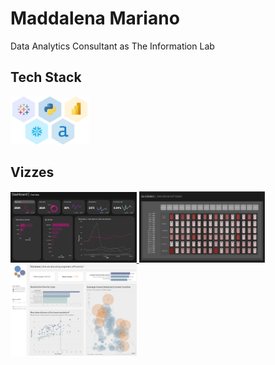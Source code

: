# Maddalena Mariano

Data Analytics Consultant as The Information Lab

## Tech Stack
<a>
  <img src = "Cards/Tech_Stack.png" width="25%">
</a>

## Vizzes
<a href =  https://public.tableau.com/app/profile/m.mariano/viz/TILCommsEngineerAllocationDashboard/Dashboard1>
  <img src = "Cards/GA4_PBI.png" width="40%">
</a>
</a>
<a href =  https://public.tableau.com/app/profile/m.mariano/viz/TILCommsEngineerAllocationDashboard/Dashboard1>
  <img src = "Cards/DrumMachine.png" width="40%">
</a>
<a href = https://public.tableau.com/app/profile/m.mariano/viz/TILCommsEngineerAllocationDashboard/Dashboard1>
  <img src = "Cards/TilComms.png" width="40%">
</a>



<!--
**Maddalena-M/Maddalena-M** is a ✨ _special_ ✨ repository because its `README.md` (this file) appears on your GitHub profile.

Here are some ideas to get you started:

- 🔭 I’m currently working on ...
- 🌱 I’m currently learning ...
- 👯 I’m looking to collaborate on ...
- 🤔 I’m looking for help with ...
- 💬 Ask me about ...
- 📫 How to reach me: ...
- 😄 Pronouns: ...
- ⚡ Fun fact: ...
-->
